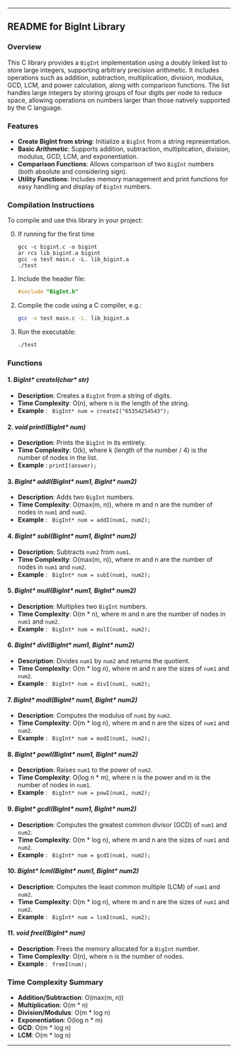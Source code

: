 
---

## README for BigInt Library

### Overview
This C library provides a `BigInt` implementation using a doubly linked list to store large integers, supporting arbitrary precision arithmetic. It includes operations such as addition, subtraction, multiplication, division, modulus, GCD, LCM, and power calculation, along with comparison functions. The list handles large integers by storing groups of four digits per node to reduce space, allowing operations on numbers larger than those natively supported by the C language.

### Features
- **Create BigInt from string**: Initialize a `BigInt` from a string representation.
- **Basic Arithmetic**: Supports addition, subtraction, multiplication, division, modulus, GCD, LCM, and exponentiation.
- **Comparison Functions**: Allows comparison of two `BigInt` numbers (both absolute and considering sign).
- **Utility Functions**: Includes memory management and print functions for easy handling and display of `BigInt` numbers.

### Compilation Instructions
To compile and use this library in your project:

0. If running for the first time
    ```
    gcc -c bigint.c -o bigint
    ar rcs lib_bigint.a bigint
    gcc -o test main.c -L. lib_bigint.a 
    ./test
    ```
1. Include the header file:
   ```c
   #include "BigInt.h"
   ```
2. Compile the code using a C compiler, e.g.:
   ```bash
   gcc -o test main.c -L. lib_bigint.a
   ```
3. Run the executable:
   ```bash
   ./test
   ```

### Functions

#### 1. *BigInt\* createI(char\* str)*
   - **Description**: Creates a `BigInt` from a string of digits.
   - **Time Complexity**: O(n), where n is the length of the string.
   - **Example** : ``` BigInt* num = createI("65354254543");```

#### 2. *void printI(BigInt\* num)*
   - **Description**: Prints the `BigInt` in its entirety.
   - **Time Complexity**: O(k), where k (length of the number / 4) is the number of nodes in the list.
   - **Example** : ```printI(answer);```

#### 3. *BigInt\* addI(BigInt\* num1, BigInt\* num2)*
   - **Description**: Adds two `BigInt` numbers.
   - **Time Complexity**: O(max(m, n)), where m and n are the number of nodes in `num1` and `num2`.
   - **Example** : ``` BigInt* num = addI(num1, num2);```

#### 4. *BigInt\* subI(BigInt\* num1, BigInt\* num2)*
   - **Description**: Subtracts `num2` from `num1`.
   - **Time Complexity**: O(max(m, n)), where m and n are the number of nodes in `num1` and `num2`.
   - **Example** : ``` BigInt* num = subI(num1, num2);```

#### 5. *BigInt\* mulI(BigInt\* num1, BigInt\* num2)*
   - **Description**: Multiplies two `BigInt` numbers.
   - **Time Complexity**: O(m * n), where m and n are the number of nodes in `num1` and `num2`.
   - **Example** : ``` BigInt* num = mulI(num1, num2);```

#### 6. *BigInt\* divI(BigInt\* num1, BigInt\* num2)*
   - **Description**: Divides `num1` by `num2` and returns the quotient.
   - **Time Complexity**: O(m * log n), where m and n are the sizes of `num1` and `num2`.
   - **Example** : ``` BigInt* num = divI(num1, num2);```

#### 7. *BigInt\* modI(BigInt\* num1, BigInt\* num2)*
   - **Description**: Computes the modulus of `num1` by `num2`.
   - **Time Complexity**: O(m * log n), where m and n are the sizes of `num1` and `num2`.
   - **Example** : ``` BigInt* num = modI(num1, num2);```

#### 8. *BigInt\* powI(BigInt\* num1, BigInt\* num2)*
   - **Description**: Raises `num1` to the power of `num2`.
   - **Time Complexity**: O(log n * m), where n is the power and m is the number of nodes in `num1`.
   - **Example** : ``` BigInt* num = powI(num1, num2);```

#### 9. *BigInt\* gcdI(BigInt\* num1, BigInt\* num2)*
   - **Description**: Computes the greatest common divisor (GCD) of `num1` and `num2`.
   - **Time Complexity**: O(m * log n), where m and n are the sizes of `num1` and `num2`.
   - **Example** : ``` BigInt* num = gcdI(num1, num2);```

#### 10. *BigInt\* lcmI(BigInt\* num1, BigInt\* num2)*
   - **Description**: Computes the least common multiple (LCM) of `num1` and `num2`.
   - **Time Complexity**: O(m * log n), where m and n are the sizes of `num1` and `num2`.
   - **Example** : ``` BigInt* num = lcmI(num1, num2);```

#### 11. *void freeI(BigInt\* num)*
   - **Description**: Frees the memory allocated for a `BigInt` number.
   - **Time Complexity**: O(n), where n is the number of nodes.
   - **Example** : ``` freeI(num);```

### Time Complexity Summary
- **Addition/Subtraction**: O(max(m, n))
- **Multiplication**: O(m * n)
- **Division/Modulus**: O(m * log n)
- **Exponentiation**: O(log n * m)
- **GCD**: O(m * log n)
- **LCM**: O(m * log n)

---